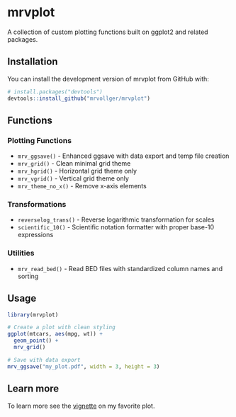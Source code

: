 # mrvplot

A collection of custom plotting functions built on ggplot2 and related packages.

## Installation

You can install the development version of mrvplot from GitHub with:

```r
# install.packages("devtools")
devtools::install_github("mrvollger/mrvplot")
```

## Functions

### Plotting Functions

- `mrv_ggsave()` - Enhanced ggsave with data export and temp file creation
- `mrv_grid()` - Clean minimal grid theme
- `mrv_hgrid()` - Horizontal grid theme only
- `mrv_vgrid()` - Vertical grid theme only
- `mrv_theme_no_x()` - Remove x-axis elements

### Transformations

- `reverselog_trans()` - Reverse logarithmic transformation for scales
- `scientific_10()` - Scientific notation formatter with proper base-10 expressions

### Utilities

- `mrv_read_bed()` - Read BED files with standardized column names and sorting

## Usage

```r
library(mrvplot)

# Create a plot with clean styling
ggplot(mtcars, aes(mpg, wt)) +
  geom_point() +
  mrv_grid()

# Save with data export
mrv_ggsave("my_plot.pdf", width = 3, height = 3)
```

## Learn more

To learn more see the [vignette](https://mrvollger.github.io/mrvplot/articles/my-favorite-plot.html) on my favorite plot.
